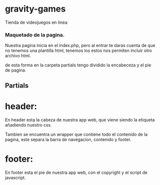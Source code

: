# gravity-games
Tienda de videojuegos en linea

### Maquetado de la pagina.
Nuestra pagina inicia en el index.php, pero al entrar te daras cuenta
de que no tenemos una plantilla html, tenemos los <?php include?>
estos nos permiten incluir otro archivo html. 

de esta forma en la carpeta partials tengo dividido la encabeceza y
el pie de pagina.

## Partials

# header: 
En header esta la cabeza de nuestra app web, que viene siendo la 
etiqueta <head> añadiendo nuestro css.

Tambien se encuentra un wrapper que contiene todo el contenido de la
pagina, este separa la barra de navegacion, contenido y footer.

# footer:
En footer esta el pie de nuestra app web, con el copyright y el script de javascript.